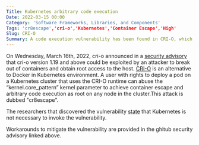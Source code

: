 ```yaml
---
Title: Kubernetes arbitrary code execution 
Date: 2022-03-15 00:00 
Category: 'Software Frameworks, Libraries, and Components'
Tags: 'cr8escape','cri-o','Kubernetes','Container Escape','High'
Slug: CRI-O
Summary: A code execution vulnerability has been found in CRI-O, which is a replacement to docker in kubernetes environment. This issue is easily exploited in common configurations and has been assigned a bug alert severity of high. Patch is available. The vulnerability is rated ciritical in the github issue and affects CRI-O versions 1.19 and later. Following responsible disclosure, patches have been released to address the flaw in version 1.23.2 shipped on March 15, 2022.
---
```


On Wednesday, March 16th, 2022, cri-o announced in a [security advisory](https://github.com/cri-o/cri-o/security/advisories/GHSA-6x2m-w449-qwx7) that cri-o version 1.19 and above could be exploited by an attacker to break out of containers and obtain root access to the host. [CRI-O](https://www.redhat.com/en/blog/introducing-cri-o-10) is an alternative to Docker in Kubernetes environment. A user with rights to deploy a pod on a Kubernetes cluster that uses the CRI-O runtime can abuse the “kernel.core_pattern” kernel parameter to achieve container escape and arbitrary code execution as root on any node in the cluster.This attack is dubbed "cr8escape".  

The researchers that discovered the vulnerability [state](https://www.crowdstrike.com/blog/cr8escape-new-vulnerability-discovered-in-cri-o-container-engine-cve-2022-0811/) that Kubernetes is not necessary to invoke the vulnerability. 

Workarounds to mitigate the vulnerability are provided in the ghitub security advisory linked above. 